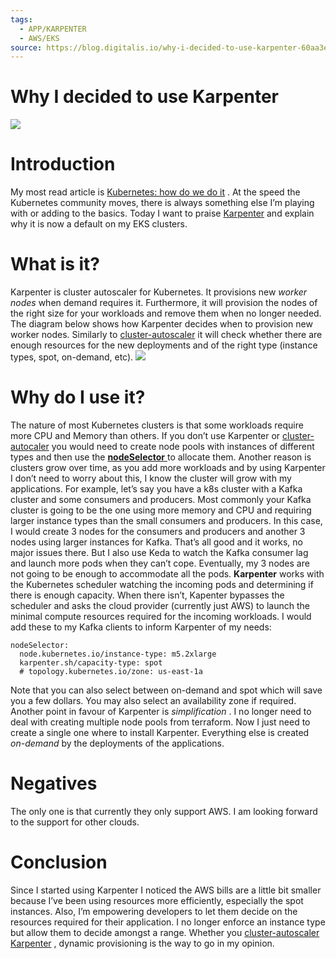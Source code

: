 ```yaml
---
tags:
  - APP/KARPENTER
  - AWS/EKS
source: https://blog.digitalis.io/why-i-decided-to-use-karpenter-60aa3e94b839
---
```





# Why I decided to use Karpenter

![](https://miro.medium.com/v2/resize:fit:700/0*kV_dVhJ94N4KqU3a.png) 


# Introduction

My most read article is  [Kubernetes: how do we do it](https://blog.digitalis.io/kubernetes-how-do-we-do-it-cc7b38b06d91) . At the speed the Kubernetes community moves, there is always something else I’m playing with or adding to the basics.
Today I want to praise  [Karpenter](https://karpenter.sh/)  and explain why it is now a default on my EKS clusters.


# What is it?

Karpenter is cluster autoscaler for Kubernetes. It provisions new  *worker nodes*  when demand requires it. Furthermore, it will provision the nodes of the right size for your workloads and remove them when no longer needed.
The diagram below shows how Karpenter decides when to provision new worker nodes. Similarly to  [cluster-autoscaler](https://github.com/kubernetes/autoscaler/tree/master/cluster-autoscaler)  it will check whether there are enough resources for the new deployments and of the right type (instance types, spot, on-demand, etc).
![](https://miro.medium.com/v2/resize:fit:690/1*FmrP6Iux_O62YbrZki6JTw.png) 


# Why do I use it?

The nature of most Kubernetes clusters is that some workloads require more CPU and Memory than others. If you don’t use Karpenter or  [cluster-autocaler](https://github.com/kubernetes/autoscaler)  you would need to create node pools with instances of different types and then use the  [ **nodeSelector**  ](https://kubernetes.io/docs/concepts/scheduling-eviction/assign-pod-node/) to allocate them. Another reason is clusters grow over time, as you add more workloads and by using Karpenter I don’t need to worry about this, I know the cluster will grow with my applications.
For example, let’s say you have a k8s cluster with a Kafka cluster and some consumers and producers. Most commonly your Kafka cluster is going to be the one using more memory and CPU and requiring larger instance types than the small consumers and producers. In this case, I would create 3 nodes for the consumers and producers and another 3 nodes using larger instances for Kafka.
That’s all good and it works, no major issues there. But I also use Keda to watch the Kafka consumer lag and launch more pods when they can’t cope. Eventually, my 3 nodes are not going to be enough to accommodate all the pods.
 **Karpenter**  works with the Kubernetes scheduler watching the incoming pods and determining if there is enough capacity. When there isn’t, Kapenter bypasses the scheduler and asks the cloud provider (currently just AWS) to launch the minimal compute resources required for the incoming workloads.
I would add these to my Kafka clients to inform Karpenter of my needs:

```
nodeSelector:
  node.kubernetes.io/instance-type: m5.2xlarge
  karpenter.sh/capacity-type: spot
  # topology.kubernetes.io/zone: us-east-1a
```


Note that you can also select between on-demand and spot which will save you a few dollars. You may also select an availability zone if required.
Another point in favour of Karpenter is  *simplification* . I no longer need to deal with creating multiple node pools from terraform. Now I just need to create a single one where to install Karpenter. Everything else is created  *on-demand*  by the deployments of the applications.


# Negatives

The only one is that currently they only support AWS. I am looking forward to the support for other clouds.


# Conclusion

Since I started using Karpenter I noticed the AWS bills are a little bit smaller because I’ve been using resources more efficiently, especially the spot instances.
Also, I’m empowering developers to let them decide on the resources required for their application. I no longer enforce an instance type but allow them to decide amongst a range.
Whether you  [cluster-autoscaler ](https://github.com/kubernetes/autoscaler/tree/master/cluster-autoscaler)  [Karpenter](https://karpenter.sh/v0.23.0/) , dynamic provisioning is the way to go in my opinion.